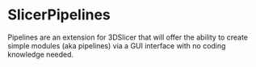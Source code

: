 # SlicerPipelines
Pipelines are an extension for 3DSlicer that will offer the ability to create simple modules (aka pipelines) via a GUI interface with no coding knowledge needed.
